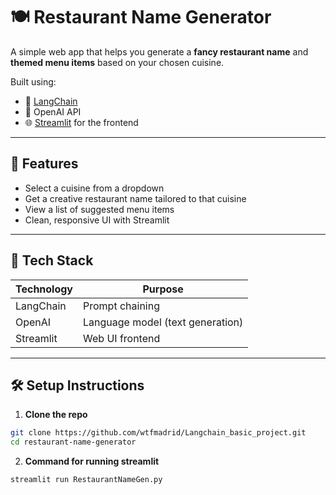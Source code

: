 # 🍽️ Restaurant Name Generator

A simple web app that helps you generate a **fancy restaurant name** and **themed menu items** based on your chosen cuisine.

Built using:
- 🧠 [LangChain](https://github.com/langchain-ai/langchain)
- 🤖 OpenAI API
- 🌐 [Streamlit](https://streamlit.io/) for the frontend

---

## 🚀 Features

- Select a cuisine from a dropdown
- Get a creative restaurant name tailored to that cuisine
- View a list of suggested menu items
- Clean, responsive UI with Streamlit

---

## 🧰 Tech Stack

| Technology | Purpose         |
|------------|-----------------|
| LangChain  | Prompt chaining |
| OpenAI     | Language model (text generation) |
| Streamlit  | Web UI frontend |

---

## 🛠️ Setup Instructions

1. **Clone the repo**
```bash
git clone https://github.com/wtfmadrid/Langchain_basic_project.git
cd restaurant-name-generator
```
2. **Command for running streamlit**
```bash
streamlit run RestaurantNameGen.py
```
